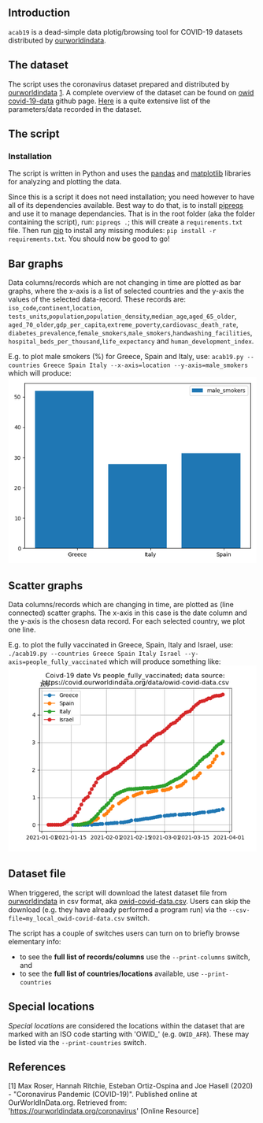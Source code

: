 ## Introduction

`acab19` is a dead-simple data plotig/browsing tool for COVID-19 datasets 
distributed by [ourworldindata](https://ourworldindata.org/coronavirus).

## The dataset

The script uses the coronavirus dataset prepared and distributed by 
[ourworldindata](https://ourworldindata.org/coronavirus) [1](#roseretal).
A complete overview of the dataset can be found on 
[owid covid-19-data](https://github.com/owid/covid-19-data/tree/master/public/data) 
github page. [Here](https://github.com/owid/covid-19-data/blob/master/public/data/owid-covid-codebook.csv) 
is a quite extensive list of the parameters/data recorded in the dataset.

## The script

### Installation

The script is written in Python and uses the [pandas](https://pandas.pydata.org/) and 
[matplotlib](https://matplotlib.org/) libraries for analyzing and plotting the 
data.

Since this is a script it does not need installation; you need however to have 
all of its dependencies available. Best way to do that, is to install 
[pipreqs](https://pypi.org/project/pipreqs/) and use it to manage dependancies. 
That is in the root folder (aka the folder containing the script), run:
`pipreqs .`; this will create a `requirements.txt` file. Then run [pip](https://pypi.org/project/pip/) 
to install any missing modules: `pip install -r requirements.txt`. You should 
now be good to go!

## Bar graphs

Data columns/records which are not changing in time are plotted as bar graphs, 
where the x-axis is a list of selected countries and the y-axis the values of 
the selected data-record. These records are: `iso_code`,`continent`,`location`, 
`tests_units`,`population`,`population_density`,`median_age`,`aged_65_older`, 
`aged_70_older`,`gdp_per_capita`,`extreme_poverty`,`cardiovasc_death_rate`, 
`diabetes_prevalence`,`female_smokers`,`male_smokers`,`handwashing_facilities`, 
`hospital_beds_per_thousand`,`life_expectancy` and `human_development_index`.

E.g. to plot male smokers (%) for Greece, Spain and Italy, use:
`acab19.py --countries Greece Spain Italy --x-axis=location --y-axis=male_smokers` 
which will produce:
![alt text](https://github.com/xanthospap/acab19/blob/main/gallery/gr_sp_it_male_smokers.png?raw=true)

## Scatter graphs

Data columns/records which are changing in time, are plotted as (line connected) 
scatter graphs. The x-axis in this case is the date column and the y-axis is the 
chosesn data record. For each selected country, we plot one line.

E.g. to plot the fully vaccinated in Greece, Spain, Italy and Israel, use:
`./acab19.py --countries Greece Spain Italy Israel --y-axis=people_fully_vaccinated` 
which will produce something like:
![alt text](https://github.com/xanthospap/acab19/blob/main/gallery/gr_sp_it_is_people_vaccinated.png?raw=true)

## Dataset file

When triggered, the script will download the latest dataset file from [ourworldindata](https://ourworldindata.org/coronavirus) 
in csv format, aka [owid-covid-data.csv](https://covid.ourworldindata.org/data/owid-covid-data.csv). 
Users can skip the download (e.g. they have already performed a program run) via the 
`--csv-file=my_local_owid-covid-data.csv` switch.

The script has a couple of switches users can turn on to briefly browse elementary info:
  
  * to see the __full list of records/columns__ use the `--print-columns` switch, and
  * to see the __full list of countries/locations__ available, use `--print-countries`

## Special locations

_Special locations_ are considered the locations within the dataset that are marked 
with an ISO code starting with 'OWID_' (e.g. `OWID_AFR`). These may be listed 
via the `--print-countries` switch.

## References
[1] <a id="roseretal"></a> Max Roser, Hannah Ritchie, Esteban Ortiz-Ospina and Joe Hasell (2020) - "Coronavirus Pandemic (COVID-19)". Published online at OurWorldInData.org. Retrieved from: 'https://ourworldindata.org/coronavirus' [Online Resource]
